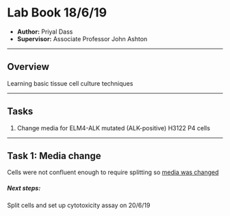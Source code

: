 # Lab Book 18/6/19
- **Author:** Priyal Dass
- **Supervisor:** Associate Professor John Ashton
------------------------------------------------------------------
## Overview
Learning basic tissue cell culture techniques

------------------------------------------------------------------
## Tasks
1. Change media for ELM4-ALK mutated (ALK-positive) H3122 P4 cells

------------------------------------------------------------------
## Task 1: Media change

Cells were not confluent enough to require splitting so [media was changed](../Protocols/Media_change.md)

##### Next steps:
Split cells and set up cytotoxicity assay on 20/6/19
